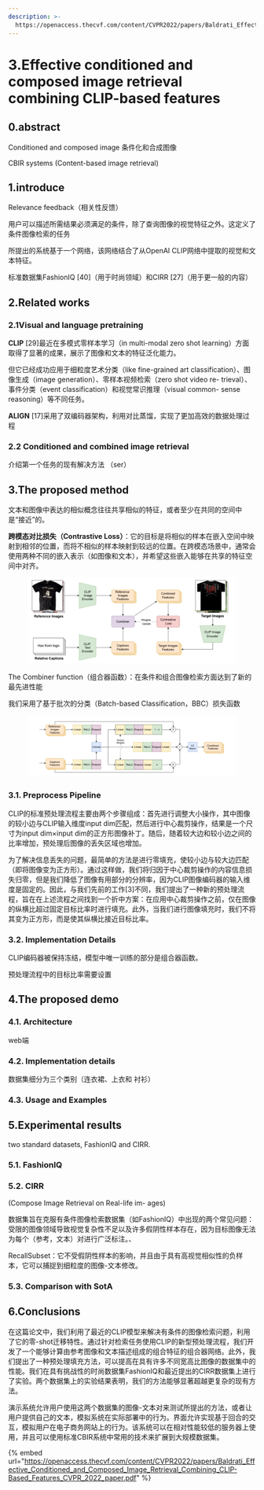 ```yaml
---
description: >-
  https://openaccess.thecvf.com/content/CVPR2022/papers/Baldrati_Effective_Conditioned_and_Composed_Image_Retrieval_Combining_CLIP-Based_Features_CVPR_2022_paper.pdf
---
```


# 3.Effective conditioned and composed image retrieval combining CLIP-based features

## 0.abstract

Conditioned and composed image  条件化和合成图像

CBIR systems (Content-based image retrieval)

## 1.introduce

Relevance feedback（相关性反馈）

用户可以描述所需结果必须满足的条件，除了查询图像的视觉特征之外。这定义了条件图像检索的任务

所提出的系统基于一个网络，该网络结合了从OpenAI CLIP网络中提取的视觉和文本特征。

标准数据集FashionIQ \[40]（用于时尚领域）和CIRR \[27]（用于更一般的内容）

## 2.Related works



### 2.1Visual and language pretraining

**CLIP** \[29]最近在多模式零样本学习（in multi-modal zero shot learning）方面取得了显著的成果，展示了图像和文本的特征泛化能力。

但它已经成功应用于细粒度艺术分类（like fine-grained art classification）、图像生成（image generation）、零样本视频检索（zero shot video re- trieval）、事件分类（event classification）和视觉常识推理（visual common- sense reasoning）等不同任务。

**ALIGN** \[17]采用了双编码器架构，利用对比蒸馏，实现了更加高效的数据处理过程

### 2.2 Conditioned and combined image retrieval

介绍第一个任务的现有解决方法 （ser）



## 3.The proposed method

文本和图像中表达的相似概念往往共享相似的特征，或者至少在共同的空间中是“接近”的。

**跨模态对比损失（Contrastive Loss）**：它的目标是将相似的样本在嵌入空间中映射到相邻的位置，而将不相似的样本映射到较远的位置。在跨模态场景中，通常会使用两种不同的嵌入表示（如图像和文本），并希望这些嵌入能够在共享的特征空间中对齐。

<figure><img src="../.gitbook/assets/image (1).png" alt=""><figcaption></figcaption></figure>



The Combiner function（组合器函数）：在条件和组合图像检索方面达到了新的最先进性能

我们采用了基于批次的分类（Batch-based Classification，BBC）损失函数

<figure><img src="../.gitbook/assets/image (1) (1).png" alt=""><figcaption></figcaption></figure>

### 3.1. Preprocess Pipeline

CLIP的标准预处理流程主要由两个步骤组成：首先进行调整大小操作，其中图像的较小边与CLIP输入维度input dim匹配，然后进行中心裁剪操作，结果是一个尺寸为input dim×input dim的正方形图像补丁。随后，随着较大边和较小边之间的比率增加，预处理后图像的丢失区域也增加。

为了解决信息丢失的问题，最简单的方法是进行零填充，使较小边与较大边匹配（即将图像变为正方形）。通过这样做，我们将归因于中心裁剪操作的内容信息损失归零，但是我们降低了图像有用部分的分辨率，因为CLIP图像编码器的输入维度是固定的。因此，与我们先前的工作\[3]不同，我们提出了一种新的预处理流程，旨在在上述流程之间找到一个折中方案：在应用中心裁剪操作之前，仅在图像的纵横比超过固定目标比率时进行填充。此外，当我们进行图像填充时，我们不将其变为正方形，而是使其纵横比接近目标比率。



### 3.2. Implementation Details

CLIP编码器被保持冻结，模型中唯一训练的部分是组合器函数。

预处理流程中的目标比率需要设置



## 4.The proposed demo



### 4.1. Architecture

web端

### 4.2. Implementation details

数据集细分为三个类别（连衣裙、上衣和 衬衫）

### 4.3. Usage and Examples



## 5.Experimental results

two standard datasets, FashionIQ and CIRR.

### 5.1. FashionIQ

### 5.2. CIRR

(Compose Image Retrieval on Real-life im- ages)

数据集旨在克服有条件图像检索数据集（如FashionIQ）中出现的两个常见问题：受限的图像领域导致视觉复杂性不足以及许多假阴性样本存在，因为目标图像无法为每个（参考，文本）对进行广泛标注。、



RecallSubset：它不受假阴性样本的影响，并且由于具有高视觉相似性的负样本，它可以捕捉到细粒度的图像-文本修改。

### 5.3. Comparison with SotA



## 6.Conclusions

在这篇论文中，我们利用了最近的CLIP模型来解决有条件的图像检索问题，利用了它的零-shot迁移特性。通过针对检索任务使用CLIP的新型预处理流程，我们开发了一个能够计算由参考图像和文本描述组成的组合特征的组合器网络。此外，我们提出了一种预处理填充方法，可以提高在具有许多不同宽高比图像的数据集中的性能。我们在具有挑战性的时尚数据集FashionIQ和最近提出的CIRR数据集上进行了实验。两个数据集上的实验结果表明，我们的方法能够显著超越更复杂的现有方法。

演示系统允许用户使用这两个数据集的图像-文本对来测试所提出的方法，或者让用户提供自己的文本，模拟系统在实际部署中的行为。界面允许实现基于回合的交互，模拟用户在电子商务网站上的行为。该系统可以在相对性能较低的服务器上使用，并且可以使用标准CBIR系统中常用的技术来扩展到大规模数据集。





{% embed url="https://openaccess.thecvf.com/content/CVPR2022/papers/Baldrati_Effective_Conditioned_and_Composed_Image_Retrieval_Combining_CLIP-Based_Features_CVPR_2022_paper.pdf" %}
